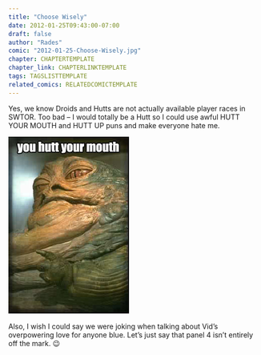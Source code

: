 ```yaml
---
title: "Choose Wisely"
date: 2012-01-25T09:43:00-07:00
draft: false
author: "Rades"
comic: "2012-01-25-Choose-Wisely.jpg"
chapter: CHAPTERTEMPLATE
chapter_link: CHAPTERLINKTEMPLATE
tags: TAGSLISTTEMPLATE
related_comics: RELATEDCOMICTEMPLATE
---
```


Yes, we know Droids and Hutts are not actually available player races in SWTOR. Too bad – I would totally be a Hutt so I could use awful HUTT YOUR MOUTH and HUTT UP puns and make everyone hate me.


![you hutt your mouth](/images/post-images/fm7wy1.jpg)


Also, I wish I could say we were joking when talking about Vid’s overpowering love for anyone blue. Let’s just say that panel 4 isn’t entirely off the mark.  😉

